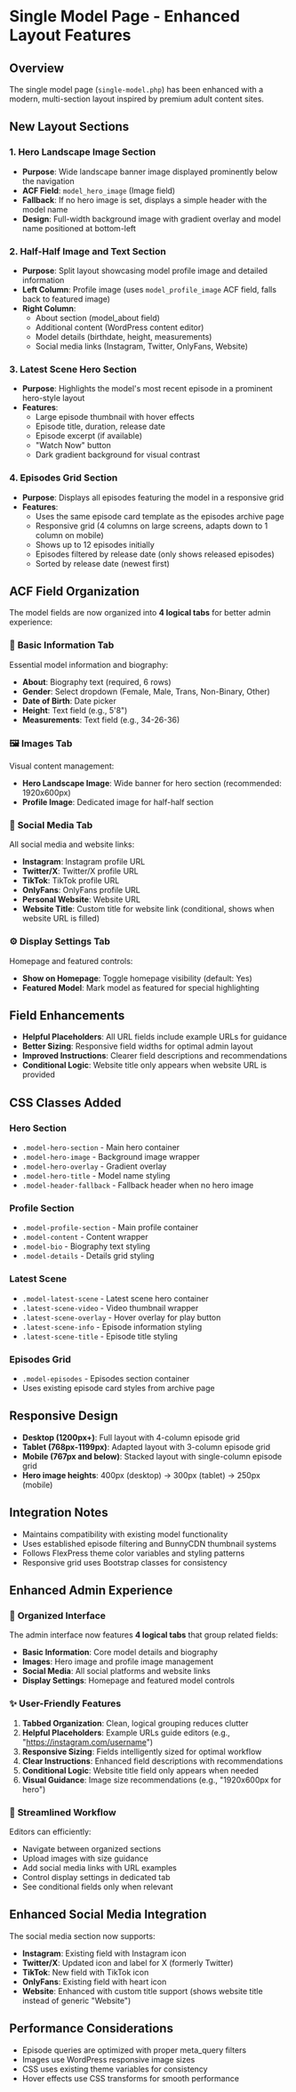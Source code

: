 # Single Model Page - Enhanced Layout Features

## Overview
The single model page (`single-model.php`) has been enhanced with a modern, multi-section layout inspired by premium adult content sites.

## New Layout Sections

### 1. Hero Landscape Image Section
- **Purpose**: Wide landscape banner image displayed prominently below the navigation
- **ACF Field**: `model_hero_image` (Image field)
- **Fallback**: If no hero image is set, displays a simple header with the model name
- **Design**: Full-width background image with gradient overlay and model name positioned at bottom-left

### 2. Half-Half Image and Text Section
- **Purpose**: Split layout showcasing model profile image and detailed information
- **Left Column**: Profile image (uses `model_profile_image` ACF field, falls back to featured image)
- **Right Column**: 
  - About section (model_about field)
  - Additional content (WordPress content editor)
  - Model details (birthdate, height, measurements)
  - Social media links (Instagram, Twitter, OnlyFans, Website)

### 3. Latest Scene Hero Section
- **Purpose**: Highlights the model's most recent episode in a prominent hero-style layout
- **Features**:
  - Large episode thumbnail with hover effects
  - Episode title, duration, release date
  - Episode excerpt (if available)
  - "Watch Now" button
  - Dark gradient background for visual contrast

### 4. Episodes Grid Section
- **Purpose**: Displays all episodes featuring the model in a responsive grid
- **Features**:
  - Uses the same episode card template as the episodes archive page
  - Responsive grid (4 columns on large screens, adapts down to 1 column on mobile)
  - Shows up to 12 episodes initially
  - Episodes filtered by release date (only shows released episodes)
  - Sorted by release date (newest first)

## ACF Field Organization

The model fields are now organized into **4 logical tabs** for better admin experience:

### 📝 **Basic Information Tab**
Essential model information and biography:
- **About**: Biography text (required, 6 rows)
- **Gender**: Select dropdown (Female, Male, Trans, Non-Binary, Other)
- **Date of Birth**: Date picker
- **Height**: Text field (e.g., 5'8")
- **Measurements**: Text field (e.g., 34-26-36)

### 🖼️ **Images Tab**
Visual content management:
- **Hero Landscape Image**: Wide banner for hero section (recommended: 1920x600px)
- **Profile Image**: Dedicated image for half-half section

### 📱 **Social Media Tab**
All social media and website links:
- **Instagram**: Instagram profile URL
- **Twitter/X**: Twitter/X profile URL
- **TikTok**: TikTok profile URL
- **OnlyFans**: OnlyFans profile URL
- **Personal Website**: Website URL
- **Website Title**: Custom title for website link (conditional, shows when website URL is filled)

### ⚙️ **Display Settings Tab**
Homepage and featured controls:
- **Show on Homepage**: Toggle homepage visibility (default: Yes)
- **Featured Model**: Mark model as featured for special highlighting

## Field Enhancements
- **Helpful Placeholders**: All URL fields include example URLs for guidance
- **Better Sizing**: Responsive field widths for optimal admin layout
- **Improved Instructions**: Clearer field descriptions and recommendations
- **Conditional Logic**: Website title only appears when website URL is provided

## CSS Classes Added

### Hero Section
- `.model-hero-section` - Main hero container
- `.model-hero-image` - Background image wrapper
- `.model-hero-overlay` - Gradient overlay
- `.model-hero-title` - Model name styling
- `.model-header-fallback` - Fallback header when no hero image

### Profile Section
- `.model-profile-section` - Main profile container
- `.model-content` - Content wrapper
- `.model-bio` - Biography text styling
- `.model-details` - Details grid styling

### Latest Scene
- `.model-latest-scene` - Latest scene hero container
- `.latest-scene-video` - Video thumbnail wrapper
- `.latest-scene-overlay` - Hover overlay for play button
- `.latest-scene-info` - Episode information styling
- `.latest-scene-title` - Episode title styling

### Episodes Grid
- `.model-episodes` - Episodes section container
- Uses existing episode card styles from archive page

## Responsive Design
- **Desktop (1200px+)**: Full layout with 4-column episode grid
- **Tablet (768px-1199px)**: Adapted layout with 3-column episode grid
- **Mobile (767px and below)**: Stacked layout with single-column episode grid
- **Hero image heights**: 400px (desktop) → 300px (tablet) → 250px (mobile)

## Integration Notes
- Maintains compatibility with existing model functionality
- Uses established episode filtering and BunnyCDN thumbnail systems
- Follows FlexPress theme color variables and styling patterns
- Responsive grid uses Bootstrap classes for consistency

## Enhanced Admin Experience

### 🎯 **Organized Interface**
The admin interface now features **4 logical tabs** that group related fields:
- **Basic Information**: Core model details and biography
- **Images**: Hero image and profile image management  
- **Social Media**: All social platforms and website links
- **Display Settings**: Homepage and featured model controls

### ✨ **User-Friendly Features**
1. **Tabbed Organization**: Clean, logical grouping reduces clutter
2. **Helpful Placeholders**: Example URLs guide editors (e.g., "https://instagram.com/username")
3. **Responsive Sizing**: Fields intelligently sized for optimal workflow
4. **Clear Instructions**: Enhanced field descriptions with recommendations
5. **Conditional Logic**: Website title field only appears when needed
6. **Visual Guidance**: Image size recommendations (e.g., "1920x600px for hero")

### 🚀 **Streamlined Workflow**
Editors can efficiently:
- Navigate between organized sections
- Upload images with size guidance
- Add social media links with URL examples
- Control display settings in dedicated tab
- See conditional fields only when relevant

## Enhanced Social Media Integration
The social media section now supports:
- **Instagram**: Existing field with Instagram icon
- **Twitter/X**: Updated icon and label for X (formerly Twitter)
- **TikTok**: New field with TikTok icon
- **OnlyFans**: Existing field with heart icon
- **Website**: Enhanced with custom title support (shows website title instead of generic "Website")

## Performance Considerations
- Episode queries are optimized with proper meta_query filters
- Images use WordPress responsive image sizes
- CSS uses existing theme variables for consistency
- Hover effects use CSS transforms for smooth performance 